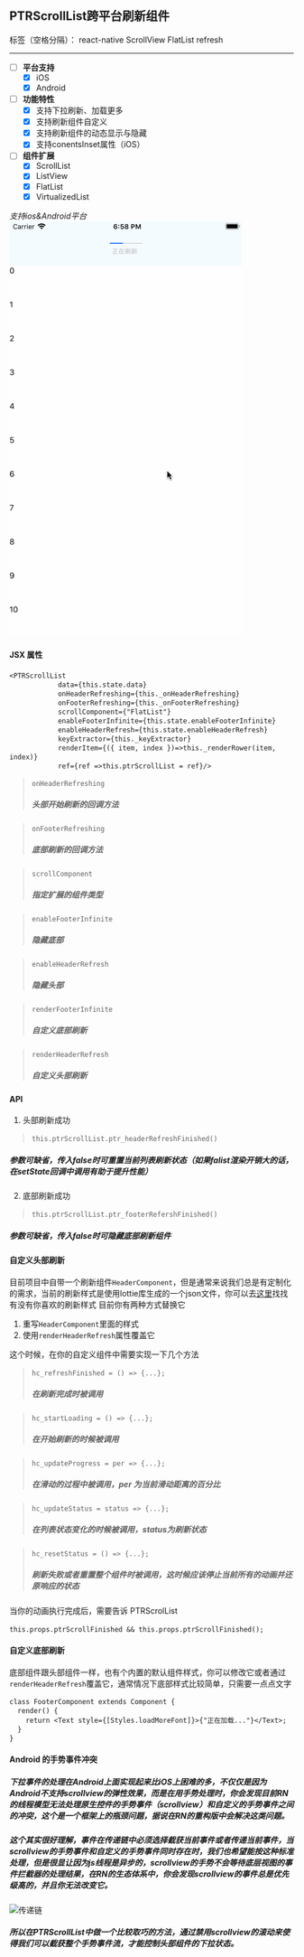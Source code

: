 ## PTRScrollList跨平台刷新组件

标签（空格分隔）： react-native ScrollView FlatList refresh

---

- [ ] **平台支持**
    - [x] iOS
    - [x] Android
- [ ] **功能特性**
    - [x] 支持下拉刷新、加载更多
    - [x] 支持刷新组件自定义
    - [x] 支持刷新组件的动态显示与隐藏
    - [x] 支持conentsInset属性（iOS）
- [ ] **组件扩展**
    - [x] ScrollList
    - [x] ListView
    - [x] FlatList
    - [x] VirtualizedList
    
*支持ios&Android平台*
<br>
![刷新动效](https://raw.githubusercontent.com/bird-xiong/PTRScrollList/master/res/11.gif)

#### JSX 属性 
```
<PTRScrollList
            data={this.state.data}
            onHeaderRefreshing={this._onHeaderRefreshing} 
            onFooterRefreshing={this._onFooterRefreshing} 
            scrollComponent={"FlatList"}    
            enableFooterInfinite={this.state.enableFooterInfinite} 
            enableHeaderRefresh={this.state.enableHeaderRefresh}
            keyExtractor={this._keyExtractor}
            renderItem={({ item, index })=>this._renderRower(item, index)}
            ref={ref =>this.ptrScrollList = ref}/>
```
>`onHeaderRefreshing`   
>##### *头部开始刷新的回调方法*

>`onFooterRefreshing`   
>##### *底部刷新的回调方法*

>`scrollComponent`      
>##### *指定扩展的组件类型*

>`enableFooterInfinite`
>##### *隐藏底部*

>`enableHeaderRefresh`  
>##### *隐藏头部*

>`renderFooterInfinite`  
>##### *自定义底部刷新*

>`renderHeaderRefresh`   
>##### *自定义头部刷新*

#### API
1. 头部刷新成功
> ```this.ptrScrollList.ptr_headerRefreshFinished()```
##### *参数可缺省，传入false时可重置当前列表刷新状态（如果falist渲染开销大的话，在setState回调中调用有助于提升性能）*

2. 底部刷新成功
> ```this.ptrScrollList.ptr_footerRefershFinished()```
##### *参数可缺省，传入false时可隐藏底部刷新组件*

#### 自定义头部刷新
目前项目中自带一个刷新组件```HeaderComponent```，但是通常来说我们总是有定制化的需求，当前的刷新样式是使用lottie库生成的一个json文件，你可以去[这里](https://www.lottiefiles.com/tag/loading)找找有没有你喜欢的刷新样式
目前你有两种方式替换它
1. 重写```HeaderComponent```里面的样式
2. 使用```renderHeaderRefresh```属性覆盖它

这个时候，在你的自定义组件中需要实现一下几个方法

>```hc_refreshFinished = () => {...};```
>##### *在刷新完成时被调用*

>```hc_startLoading = () => {...};```
>##### *在开始刷新的时候被调用*

>```hc_updateProgress = per => {...};```
>##### *在滑动的过程中被调用，per 为当前滑动距离的百分比*

>```hc_updateStatus = status => {...};```
>##### *在列表状态变化的时候被调用，status为刷新状态*

>```hc_resetStatus = () => {...};```
>##### *刷新失败或者重置整个组件时被调用，这时候应该停止当前所有的动画并还原响应的状态*

当你的动画执行完成后，需要告诉 PTRScrolList

```this.props.ptrScrollFinished && this.props.ptrScrollFinished();```

#### 自定义底部刷新
底部组件跟头部组件一样，也有个内置的默认组件样式，你可以修改它或者通过```renderHeaderRefresh```覆盖它，通常情况下底部样式比较简单，只需要一点点文字

```
class FooterComponent extends Component {
  render() {
    return <Text style={[Styles.loadMoreFont]}>{"正在加载..."}</Text>;
  }
}
```
#### Android 的手势事件冲突
##### 下拉事件的处理在Android上面实现起来比iOS上困难的多，不仅仅是因为Android不支持scrollview的弹性效果，而是在用手势处理时，你会发现目前RN的线程模型无法处理原生控件的手势事件（scrollview）和自定义的手势事件之间的冲突，这个是一个框架上的瓶颈问题，据说在RN的重构版中会解决这类问题。<br>
##### 这个其实很好理解，事件在传递链中必须选择截获当前事件或者传递当前事件，当scrollview的手势事件和自定义的手势事件同时存在时，我们也希望能按这种标准处理，但是很显让因为js线程是异步的，scrollview的手势不会等待底层视图的事件拦截器的处理结果，在RN的生态体系中，你会发现scrollview的事件总是优先级高的，并且你无法改变它。<br>
![传递链](https://raw.githubusercontent.com/bird-xiong/PTRScrollList/master/res/zenuml.png)
##### 所以在PTRScrollList中做一个比较取巧的方法，通过禁用scrollview的滚动来使得我们可以截获整个手势事件流，才能控制头部组件的下拉状态。<br>




    

